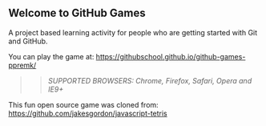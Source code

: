 ## Welcome to GitHub Games

A project based learning activity for people who are getting started with Git and GitHub.

You can play the game at: https://githubschool.github.io/github-games-ppremk/

>> _*SUPPORTED BROWSERS*: Chrome, Firefox, Safari, Opera and IE9+_

This fun open source game was cloned from: https://github.com/jakesgordon/javascript-tetris
